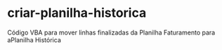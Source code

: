 # criar-planilha-historica
Código VBA para mover linhas finalizadas da Planilha Faturamento para aPlanilha Histórica
